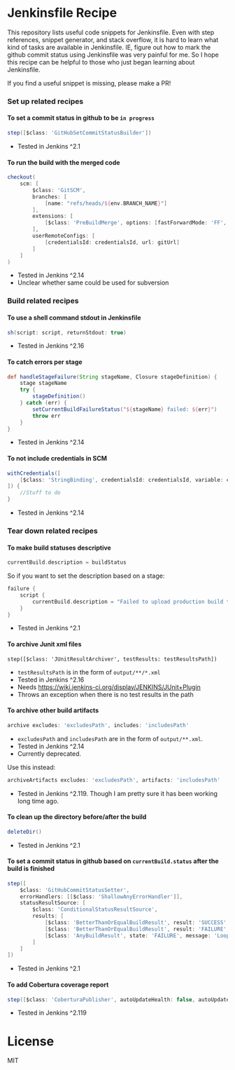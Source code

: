 # Jenkinsfile Recipe
This repository lists useful code snippets for Jenkinsfile. Even with step references, snippet generator, and stack overflow, it is hard to learn what kind of tasks are available in Jenkinsfile. IE, figure out how to mark the github commit status using Jenkinsfile was very painful for me. So I hope this recipe can be helpful to those who just began learning about Jenkinsfile.

If you find a useful snippet is missing, please make a PR!


### Set up related recipes
#### To set a commit status in github to be `in progress`
```groovy
step([$class: 'GitHubSetCommitStatusBuilder'])
```
- Tested in Jenkins ^2.1

#### To run the build with the merged code
```groovy
checkout(
    scm: [
        $class: 'GitSCM',
        branches: [
            [name: "refs/heads/${env.BRANCH_NAME}"]
        ],
        extensions: [
            [$class: 'PreBuildMerge', options: [fastForwardMode: 'FF', mergeRemote: 'origin', mergeTarget: branchToMerge]]
        ],
        userRemoteConfigs: [
            [credentialsId: credentialsId, url: gitUrl]
        ]
    ]
)
```
- Tested in Jenkins ^2.14
- Unclear whether same could be used for subversion

### Build related recipes
#### To use a shell command stdout in Jenkinsfile
```groovy
sh(script: script, returnStdout: true)
```
- Tested in Jenkins ^2.16

#### To catch errors per stage
```groovy
def handleStageFailure(String stageName, Closure stageDefinition) {
    stage stageName
    try {
        stageDefinition()
    } catch (err) {
        setCurrentBuildFailureStatus("${stageName} failed: ${err}")
        throw err
    }
}
```
- Tested in Jenkins ^2.14

#### To not include credentials in SCM
```groovy
withCredentials([
    [$class: 'StringBinding', credentialsId: credentialsId, variable: credentialsEnvId],
]) {
    //Stuff to do
}
```
- Tested in Jenkins ^2.14

### Tear down related recipes
#### To make build statuses descriptive
```groovy
currentBuild.description = buildStatus
```
So if you want to set the description based on a stage:
```groovy
failure {
    script {
        currentBuild.description = "Failed to upload production build to S3"
    }
}
```
- Tested in Jenkins ^2.1

#### To archive Junit xml files
```
step([$class: 'JUnitResultArchiver', testResults: testResultsPath])
```
- `testResultsPath` is in the form of `output/**/*.xml`
- Tested in Jenkins ^2.16
- Needs https://wiki.jenkins-ci.org/display/JENKINS/JUnit+Plugin
- Throws an exception when there is no test results in the path

#### To archive other build artifacts
```groovy
archive excludes: 'excludesPath', includes: 'includesPath'
```
- `excludesPath` and `includesPath` are in the form of `output/**.xml`.
- Tested in Jenkins ^2.14
- Currently deprecated.

Use this instead:
```groovy
archiveArtifacts excludes: 'excludesPath', artifacts: 'includesPath'
```
- Tested in Jenkins ^2.119. Though I am pretty sure it has been working long time ago.

#### To clean up the directory before/after the build
```groovy
deleteDir()
```
- Tested in Jenkins ^2.1

#### To set a commit status in github based on `currentBuild.status` after the build is finished
```groovy
step([
    $class: 'GitHubCommitStatusSetter',
    errorHandlers: [[$class: 'ShallowAnyErrorHandler']],
    statusResultSource: [
        $class: 'ConditionalStatusResultSource',
        results: [
            [$class: 'BetterThanOrEqualBuildResult', result: 'SUCCESS', state: 'SUCCESS', message: currentBuild.description],
            [$class: 'BetterThanOrEqualBuildResult', result: 'FAILURE', state: 'FAILURE', message: currentBuild.description],
            [$class: 'AnyBuildResult', state: 'FAILURE', message: 'Loophole']
        ]
    ]
])
```
- Tested in Jenkins ^2.1

#### To add Cobertura coverage report
```groovy
step([$class: 'CoberturaPublisher', autoUpdateHealth: false, autoUpdateStability: false, coberturaReportFile: 'output/coverage/cobertura-coverage.xml', failUnhealthy: false, failUnstable: false, maxNumberOfBuilds: 0, onlyStable: false, sourceEncoding: 'ASCII', zoomCoverageChart: false])
```
- Tested in Jenkins ^2.119
# License
MIT
